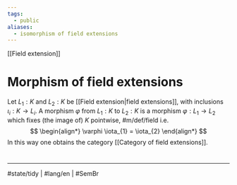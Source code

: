 ```yaml
---
tags:
  - public
aliases:
  - isomorphism of field extensions
---
```

[[Field extension]]
# Morphism of field extensions

Let $L_{1}:K$ and $L_{2}:K$ be [[Field extension|field extensions]],
with inclusions $\iota_{i} : K \to L_{i}$.
A morphism $\varphi$ from $L_{1}:K$ to $L_{2}:K$ is a morphism $\varphi : L_{1} \to L_{2}$ which fixes (the image of) $K$ pointwise, #m/def/field  i.e.
$$
\begin{align*}
\varphi \iota_{1} = \iota_{2}
\end{align*}
$$
In this way one obtains the category [[Category of field extensions]].

#
---
#state/tidy | #lang/en | #SemBr
